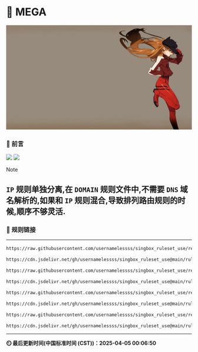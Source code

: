 
# 🧸 MEGA
![](https://raw.githubusercontent.com/usernamelessss/picture-bed/main/images/202504042256831.jpg)
### 📣 前言
![](https://shields.io/badge/-移除重复规则-ff69b4) ![](https://shields.io/badge/-IP&nbsp;规则单独存放不与&nbsp;DOMAIN&nbsp;等混合-green)
> [!NOTE]
**`IP` 规则单独分离,在 `DOMAIN` 规则文件中,不需要 `DNS` 域名解析的,如果和 `IP` 规则混合,导致排列路由规则的时候,顺序不够灵活.**
---

###  🔗 规则链接
---

```url
https://raw.githubusercontent.com/usernamelessss/singbox_ruleset_use/refs/heads/main/rule/MEGA/MEGA_IP.json
```

```url
https://cdn.jsdelivr.net/gh/usernamelessss/singbox_ruleset_use@main/rule/MEGA/MEGA_IP.json
```

```url
https://raw.githubusercontent.com/usernamelessss/singbox_ruleset_use/refs/heads/main/rule/MEGA/MEGA_IP.srs
```

```url
https://cdn.jsdelivr.net/gh/usernamelessss/singbox_ruleset_use@main/rule/MEGA/MEGA_IP.srs
```

```url
https://raw.githubusercontent.com/usernamelessss/singbox_ruleset_use/refs/heads/main/rule/MEGA/MEGA_No_IP.json
```

```url
https://cdn.jsdelivr.net/gh/usernamelessss/singbox_ruleset_use@main/rule/MEGA/MEGA_No_IP.json
```

```url
https://raw.githubusercontent.com/usernamelessss/singbox_ruleset_use/refs/heads/main/rule/MEGA/MEGA_No_IP.srs
```

```url
https://cdn.jsdelivr.net/gh/usernamelessss/singbox_ruleset_use@main/rule/MEGA/MEGA_No_IP.srs
```

---
**⏲️ 最后更新时间(中国标准时间 (CST))：2025-04-05 00:06:50**